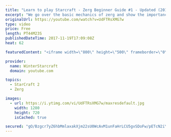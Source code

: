 ```yaml
---
title: "Learn to play Starcraft - Zerg Beginner Guide #1 - Updated (2017)"
excerpt: "We go over the basic mechanics of zerg and show the importance of understanding at least some of what your opponent is doing.  This guide is meant for players with an understanding of the objectives of starcraft but without any strong direction or gameplan, especially for each specific race! -- Watch"
originalUrl: https://youtube.com/watch?v=UdFTRsXMG7w
type: video
price: Free
length: PT44M23S
publishedDateTime: 2017-11-19T17:09:08Z
heat: 62

featuredContent: "<iframe width=\"800\" height=\"500\" frameborder=\"0\" src=\"https://www.youtube.com/embed/UdFTRsXMG7w\" allow=\"accelerometer; autoplay; encrypted-media; gyroscope; picture-in-picture\" allowfullscreen></iframe>"

provider:
  name: WinterStarcraft
  domain: youtube.com

topics:
  - StarCraft 2
  - Zerg

images:
  - url: https://i.ytimg.com/vi/UdFTRsXMG7w/maxresdefault.jpg
    width: 1280
    height: 720
    isCached: true

secured: "gO/Bzgcr7yZ6hbMmlaxakXjm22sU0WcAvM1unFaHrLCU5gvSDoFw/pETcN2iYUgy2c3uAKD8M5vv4ohQEP2G2YX6Dv6C5BLsMR68JTj8RDnk3SoQO7JgIOhaHI4zSD7WaeeB6Zybgwkr6Kk16yp9ULqHmx1aQG2IjibwoYi1nR1imRKkBhPuIorlfyUceEtL6qJ82MfgUCH9OxdyQV/P0hoZYlIldaMcw1dQTADDRFBdvQAl99HWBlowA9m2R1DHDCIn/dhHCkVWlqjS7WdB1Je+7miD/NTwyPZGzpr0IrqE97eVxUQlT9q55IHtRHYCoqOOcZD1TRqaIlgw9pc9T26pcYZDokEf8VjTrkyTSW4l1EMgxUMZsUXi/rpqtRO618GjB01B4RQzhjQ86K53SNR2EwuuY0/eu6oCOPJqhgNk/xCz8b9WADouPkJUbitl;csbHJCyZ7PCfmd/aWgWFXg=="
---
```


